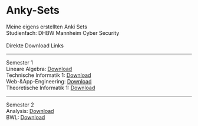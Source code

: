 # Anky-Sets<br>
Meine eigens erstellten Anki Sets<br>
Studienfach: DHBW Mannheim Cyber Security<br>
<br>
Direkte Download Links<br>
<hr>
Semester 1<br>
Lineare Algebra: <a href="https://github.com/Stahrick/Anky-Sets/blob/main/Lineare%20Algebra/Lineare%20Algebra.apkg" download>Download</a><br>
Technische Informatik 1: <a href="https://github.com/Stahrick/Anky-Sets/raw/main/Technische%20Informatik%20I/Technische%20Informatik%201.apkg" download>Download</a><br>
Web-&App-Engineering: <a href="https://github.com/Stahrick/Anky-Sets/raw/main/Web-_App-Entwicklung/Web-_App-Entwicklung.apkg" download>Download</a><br>
Theoretische Informatik 1: <a href="https://github.com/Stahrick/Anky-Sets/blob/main/Theoretische%20Informatik%20I/Theoretische%20Informatik%201.apkg" download>Download</a><br>
<hr>
Semester 2<br>
Analysis: <a href="https://github.com/Stahrick/Anky-Sets/blob/main/Analysis/Analysis.apkg" download>Download</a><br>
BWL: <a href="https://github.com/Stahrick/Anky-Sets/blob/main/BWL/BWL.apkg" download>Download</a><br>
